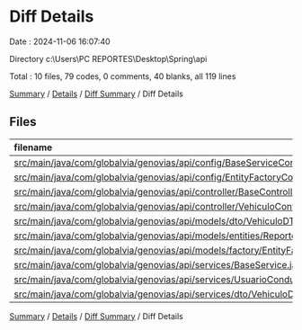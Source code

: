 # Diff Details

Date : 2024-11-06 16:07:40

Directory c:\\Users\\PC REPORTES\\Desktop\\Spring\\api

Total : 10 files,  79 codes, 0 comments, 40 blanks, all 119 lines

[Summary](results.md) / [Details](details.md) / [Diff Summary](diff.md) / Diff Details

## Files
| filename | language | code | comment | blank | total |
| :--- | :--- | ---: | ---: | ---: | ---: |
| [src/main/java/com/globalvia/genovias/api/config/BaseServiceConfig.java](/src/main/java/com/globalvia/genovias/api/config/BaseServiceConfig.java) | Java | 8 | 0 | -1 | 7 |
| [src/main/java/com/globalvia/genovias/api/config/EntityFactoryConfig.java](/src/main/java/com/globalvia/genovias/api/config/EntityFactoryConfig.java) | Java | -2 | 0 | 0 | -2 |
| [src/main/java/com/globalvia/genovias/api/controller/BaseController.java](/src/main/java/com/globalvia/genovias/api/controller/BaseController.java) | Java | 5 | 0 | 1 | 6 |
| [src/main/java/com/globalvia/genovias/api/controller/VehiculoController.java](/src/main/java/com/globalvia/genovias/api/controller/VehiculoController.java) | Java | 13 | 0 | 6 | 19 |
| [src/main/java/com/globalvia/genovias/api/models/dto/VehiculoDTO.java](/src/main/java/com/globalvia/genovias/api/models/dto/VehiculoDTO.java) | Java | 5 | 0 | 2 | 7 |
| [src/main/java/com/globalvia/genovias/api/models/entities/ReporteAccidente.java](/src/main/java/com/globalvia/genovias/api/models/entities/ReporteAccidente.java) | Java | 2 | 0 | 0 | 2 |
| [src/main/java/com/globalvia/genovias/api/models/factory/EntityFactory.java](/src/main/java/com/globalvia/genovias/api/models/factory/EntityFactory.java) | Java | -1 | 0 | 0 | -1 |
| [src/main/java/com/globalvia/genovias/api/services/BaseService.java](/src/main/java/com/globalvia/genovias/api/services/BaseService.java) | Java | 12 | 0 | 10 | 22 |
| [src/main/java/com/globalvia/genovias/api/services/UsuarioConductorService.java](/src/main/java/com/globalvia/genovias/api/services/UsuarioConductorService.java) | Java | 16 | 0 | 11 | 27 |
| [src/main/java/com/globalvia/genovias/api/services/dto/VehiculoDTOProcess.java](/src/main/java/com/globalvia/genovias/api/services/dto/VehiculoDTOProcess.java) | Java | 21 | 0 | 11 | 32 |

[Summary](results.md) / [Details](details.md) / [Diff Summary](diff.md) / Diff Details